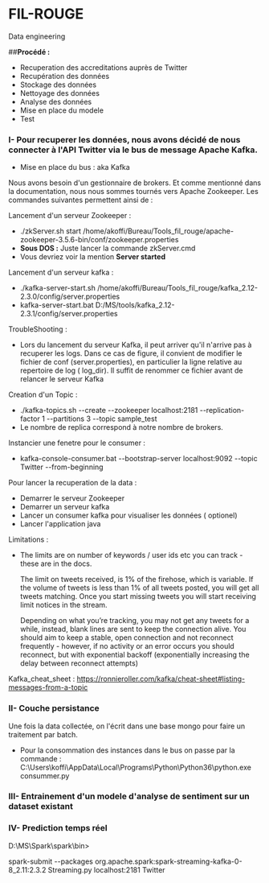 # FIL-ROUGE
Data engineering

##__Procédé :__ 
* Recuperation des accreditations auprès de Twitter 
* Recupération des données 
* Stockage des données 
* Nettoyage des données 
* Analyse des  données
* Mise en place du modele 
* Test

### I- Pour recuperer les données, nous avons décidé de nous connecter à l'API Twitter via le bus de message Apache Kafka. 


* Mise en place du bus : aka Kafka

Nous avons besoin d'un gestionnaire de brokers. Et comme mentionné dans la documentation, nous nous sommes tournés 
vers Apache Zookeeper. Les commandes suivantes permettent ainsi de : 

Lancement d'un serveur Zookeeper : 
    
   *   ./zkServer.sh start /home/akoffi/Bureau/Tools_fil_rouge/apache-zookeeper-3.5.6-bin/conf/zookeeper.properties
   * __Sous DOS :__ Juste lancer la commande zkServer.cmd 
   * Vous devriez voir la mention __Server started__
   
Lancement d'un serveur kafka : 
   
   * ./kafka-server-start.sh /home/akoffi/Bureau/Tools_fil_rouge/kafka_2.12-2.3.0/config/server.properties
   * kafka-server-start.bat  D:/MS/tools/kafka_2.12-2.3.1/config/server.properties 

TroubleShooting : 

   * Lors du lancement du serveur Kafka, il peut arriver qu'il n'arrive pas à recuperer les logs. 
    Dans ce cas de figure, il convient de modifier le fichier de conf (server.properties), en particulier la ligne relative 
    au repertoire de log ( log_dir). Il suffit de renommer ce fichier avant de relancer le serveur Kafka 

Creation d'un Topic : 

   * ./kafka-topics.sh --create --zookeeper localhost:2181 --replication-factor 1 --partitions 3 --topic sample_test
   * Le nombre de replica correspond à notre nombre de brokers. 

Instancier une fenetre pour le consumer : 
   * kafka-console-consumer.bat --bootstrap-server localhost:9092 --topic Twitter --from-beginning

Pour lancer la recuperation de la data : 

   * Demarrer le serveur Zookeeper 
   * Demarrer un serveur kafka 
   * Lancer un consumer kafka pour visualiser les données ( optionel)
   * Lancer l'application java 

Limitations :

   * The limits are on number of keywords / user ids etc you can track - these are in the docs.
     
     The limit on tweets received, is 1% of the firehose, which is variable. If the volume of tweets is less than 1% of all tweets posted, you will get all tweets matching. Once you start missing tweets you will start receiving limit notices in the stream.
     
     Depending on what you’re tracking, you may not get any tweets for a while, instead, blank lines are sent to keep the connection alive. You should aim to keep a stable, open connection and not reconnect frequently - however, if no activity or an error occurs you should reconnect, but with exponential backoff (exponentially increasing the delay between reconnect attempts)

Kafka_cheat_sheet : https://ronnieroller.com/kafka/cheat-sheet#listing-messages-from-a-topic

### II- Couche persistance 

Une fois la data collectée, on l'écrit dans une base mongo pour faire un traitement par batch. 

* Pour la consommation des instances dans le bus on passe par la commande : 
C:\Users\koffi\AppData\Local\Programs\Python\Python36\python.exe consummer.py


### III- Entrainement d'un modele d'analyse de sentiment sur un dataset existant


### IV- Prediction temps réel

D:\MS\Spark\spark\bin>

spark-submit --packages org.apache.spark:spark-streaming-kafka-0-8_2.11:2.3.2 Streaming.py localhost:2181 Twitter

 

